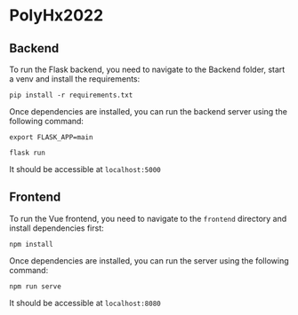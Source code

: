 # PolyHx2022


## Backend

To run the Flask backend, you need to navigate to the Backend folder, start a venv and install the requirements:

``pip install -r requirements.txt``

Once dependencies are installed, you can run the backend server using the following command:

``export FLASK_APP=main``

``flask run``

It should be accessible at `localhost:5000`

## Frontend

To run the Vue frontend, you need to navigate to the `frontend` directory and install dependencies first:

``npm install``

Once dependencies are installed, you can run the server using the following command:

``npm run serve``

It should be accessible at `localhost:8080`
